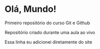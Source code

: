 # Olá, Mundo!
Primeiro repositório do curso Git e Github

Repositório criado durante uma aula ao vivo

Essa linha eu adicionei diretamente do site
